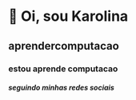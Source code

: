 # 👋 Oi, sou Karolina
##  aprendercomputacao    
###  estou aprende  computacao        
##### seguindo minhas redes sociais 
##
<!---
karolinavitoria/karolinavitoria is a ✨ special ✨ repository because its `README.md` (this file) appears on your GitHub profile.
You can click the Preview link to take a look at your changes.
--->
